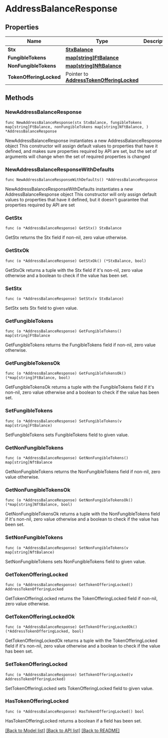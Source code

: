 # AddressBalanceResponse

## Properties

Name | Type | Description | Notes
------------ | ------------- | ------------- | -------------
**Stx** | [**StxBalance**](StxBalance.md) |  | 
**FungibleTokens** | [**map[string]FtBalance**](FtBalance.md) |  | 
**NonFungibleTokens** | [**map[string]NftBalance**](NftBalance.md) |  | 
**TokenOfferingLocked** | Pointer to [**AddressTokenOfferingLocked**](AddressTokenOfferingLocked.md) |  | [optional] 

## Methods

### NewAddressBalanceResponse

`func NewAddressBalanceResponse(stx StxBalance, fungibleTokens map[string]FtBalance, nonFungibleTokens map[string]NftBalance, ) *AddressBalanceResponse`

NewAddressBalanceResponse instantiates a new AddressBalanceResponse object
This constructor will assign default values to properties that have it defined,
and makes sure properties required by API are set, but the set of arguments
will change when the set of required properties is changed

### NewAddressBalanceResponseWithDefaults

`func NewAddressBalanceResponseWithDefaults() *AddressBalanceResponse`

NewAddressBalanceResponseWithDefaults instantiates a new AddressBalanceResponse object
This constructor will only assign default values to properties that have it defined,
but it doesn't guarantee that properties required by API are set

### GetStx

`func (o *AddressBalanceResponse) GetStx() StxBalance`

GetStx returns the Stx field if non-nil, zero value otherwise.

### GetStxOk

`func (o *AddressBalanceResponse) GetStxOk() (*StxBalance, bool)`

GetStxOk returns a tuple with the Stx field if it's non-nil, zero value otherwise
and a boolean to check if the value has been set.

### SetStx

`func (o *AddressBalanceResponse) SetStx(v StxBalance)`

SetStx sets Stx field to given value.


### GetFungibleTokens

`func (o *AddressBalanceResponse) GetFungibleTokens() map[string]FtBalance`

GetFungibleTokens returns the FungibleTokens field if non-nil, zero value otherwise.

### GetFungibleTokensOk

`func (o *AddressBalanceResponse) GetFungibleTokensOk() (*map[string]FtBalance, bool)`

GetFungibleTokensOk returns a tuple with the FungibleTokens field if it's non-nil, zero value otherwise
and a boolean to check if the value has been set.

### SetFungibleTokens

`func (o *AddressBalanceResponse) SetFungibleTokens(v map[string]FtBalance)`

SetFungibleTokens sets FungibleTokens field to given value.


### GetNonFungibleTokens

`func (o *AddressBalanceResponse) GetNonFungibleTokens() map[string]NftBalance`

GetNonFungibleTokens returns the NonFungibleTokens field if non-nil, zero value otherwise.

### GetNonFungibleTokensOk

`func (o *AddressBalanceResponse) GetNonFungibleTokensOk() (*map[string]NftBalance, bool)`

GetNonFungibleTokensOk returns a tuple with the NonFungibleTokens field if it's non-nil, zero value otherwise
and a boolean to check if the value has been set.

### SetNonFungibleTokens

`func (o *AddressBalanceResponse) SetNonFungibleTokens(v map[string]NftBalance)`

SetNonFungibleTokens sets NonFungibleTokens field to given value.


### GetTokenOfferingLocked

`func (o *AddressBalanceResponse) GetTokenOfferingLocked() AddressTokenOfferingLocked`

GetTokenOfferingLocked returns the TokenOfferingLocked field if non-nil, zero value otherwise.

### GetTokenOfferingLockedOk

`func (o *AddressBalanceResponse) GetTokenOfferingLockedOk() (*AddressTokenOfferingLocked, bool)`

GetTokenOfferingLockedOk returns a tuple with the TokenOfferingLocked field if it's non-nil, zero value otherwise
and a boolean to check if the value has been set.

### SetTokenOfferingLocked

`func (o *AddressBalanceResponse) SetTokenOfferingLocked(v AddressTokenOfferingLocked)`

SetTokenOfferingLocked sets TokenOfferingLocked field to given value.

### HasTokenOfferingLocked

`func (o *AddressBalanceResponse) HasTokenOfferingLocked() bool`

HasTokenOfferingLocked returns a boolean if a field has been set.


[[Back to Model list]](../README.md#documentation-for-models) [[Back to API list]](../README.md#documentation-for-api-endpoints) [[Back to README]](../README.md)


